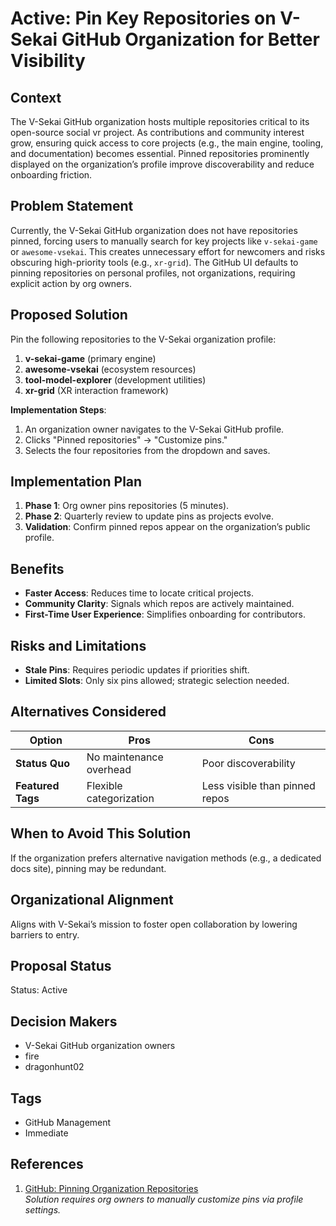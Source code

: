# Active: Pin Key Repositories on V-Sekai GitHub Organization for Better Visibility

## Context

The V-Sekai GitHub organization hosts multiple repositories critical to its open-source social vr project. As contributions and community interest grow, ensuring quick access to core projects (e.g., the main engine, tooling, and documentation) becomes essential. Pinned repositories prominently displayed on the organization’s profile improve discoverability and reduce onboarding friction.

## Problem Statement

Currently, the V-Sekai GitHub organization does not have repositories pinned, forcing users to manually search for key projects like `v-sekai-game` or `awesome-vsekai`. This creates unnecessary effort for newcomers and risks obscuring high-priority tools (e.g., `xr-grid`). The GitHub UI defaults to pinning repositories on personal profiles, not organizations, requiring explicit action by org owners.

## Proposed Solution

Pin the following repositories to the V-Sekai organization profile:

1. **v-sekai-game** (primary engine)
2. **awesome-vsekai** (ecosystem resources)
3. **tool-model-explorer** (development utilities)
4. **xr-grid** (XR interaction framework)

**Implementation Steps**:

1. An organization owner navigates to the V-Sekai GitHub profile.
2. Clicks "Pinned repositories" → "Customize pins."
3. Selects the four repositories from the dropdown and saves.

## Implementation Plan

1. **Phase 1**: Org owner pins repositories (5 minutes).
2. **Phase 2**: Quarterly review to update pins as projects evolve.
3. **Validation**: Confirm pinned repos appear on the organization’s public profile.

## Benefits

- **Faster Access**: Reduces time to locate critical projects.
- **Community Clarity**: Signals which repos are actively maintained.
- **First-Time User Experience**: Simplifies onboarding for contributors.

## Risks and Limitations

- **Stale Pins**: Requires periodic updates if priorities shift.
- **Limited Slots**: Only six pins allowed; strategic selection needed.

## Alternatives Considered

| Option            | Pros                    | Cons                           |
| ----------------- | ----------------------- | ------------------------------ |
| **Status Quo**    | No maintenance overhead | Poor discoverability           |
| **Featured Tags** | Flexible categorization | Less visible than pinned repos |

## When to Avoid This Solution

If the organization prefers alternative navigation methods (e.g., a dedicated docs site), pinning may be redundant.

## Organizational Alignment

Aligns with V-Sekai’s mission to foster open collaboration by lowering barriers to entry.

## Proposal Status

Status: Active

## Decision Makers

- V-Sekai GitHub organization owners
- fire
- dragonhunt02

## Tags

- GitHub Management
- Immediate

## References

1. [GitHub: Pinning Organization Repositories](https://stackoverflow.com/a/67478102)  
   _Solution requires org owners to manually customize pins via profile settings._
